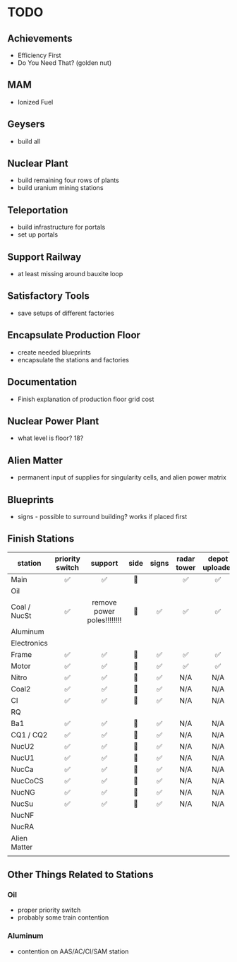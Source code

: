 # TODO

##  Achievements
- Efficiency First
- Do You Need That? (golden nut)

## MAM
- Ionized Fuel

## Geysers
- build all

## Nuclear Plant
- build remaining four rows of plants
- build uranium mining stations

## Teleportation
- build infrastructure for portals
- set up portals

## Support Railway
- at least missing around bauxite loop

## Satisfactory Tools
- save setups of different factories

## Encapsulate Production Floor
- create needed blueprints
- encapsulate the stations and factories

## Documentation
- Finish explanation of production floor grid cost

## Nuclear Power Plant
- what level is floor? 18?

## Alien Matter
- permanent input of supplies for singularity cells, and alien power matrix

## Blueprints
- signs - possible to surround building? works if placed first

## Finish Stations
| station      |  priority switch   |          support           |         side          |       signs        |    radar tower     |   depot uploader   |
|--------------|:------------------:|:--------------------------:|:---------------------:|:------------------:|:------------------:|:------------------:|
| Main         | :white_check_mark: |     :white_check_mark:     | :white_square_button: |                    | :white_check_mark: | :white_check_mark: |
| Oil          |                    |                            |                       |                    |                    |                    |
| Coal / NucSt | :white_check_mark: | remove power poles!!!!!!!! | :white_square_button: | :white_check_mark: | :white_check_mark: | :white_check_mark: |
| Aluminum     |                    |                            |                       |                    |                    |                    |
| Electronics  |                    |                            |                       |                    |                    |                    |
| Frame        | :white_check_mark: |     :white_check_mark:     | :white_square_button: | :white_check_mark: | :white_check_mark: | :white_check_mark: |
| Motor        | :white_check_mark: |     :white_check_mark:     | :white_square_button: | :white_check_mark: | :white_check_mark: | :white_check_mark: |
| Nitro        | :white_check_mark: |     :white_check_mark:     | :white_square_button: | :white_check_mark: |        N/A         |        N/A         |
| Coal2        | :white_check_mark: |     :white_check_mark:     | :white_square_button: | :white_check_mark: |        N/A         |        N/A         |
| CI           | :white_check_mark: |     :white_check_mark:     | :white_square_button: | :white_check_mark: |        N/A         |        N/A         |
| RQ           |                    |                            |                       |                    |                    |                    |
| Ba1          | :white_check_mark: |     :white_check_mark:     | :white_square_button: | :white_check_mark: |        N/A         |        N/A         |
| CQ1 / CQ2    | :white_check_mark: |     :white_check_mark:     | :white_square_button: | :white_check_mark: |        N/A         |        N/A         |
| NucU2        | :white_check_mark: |     :white_check_mark:     | :white_square_button: | :white_check_mark: |        N/A         |        N/A         |
| NucU1        | :white_check_mark: |     :white_check_mark:     | :white_square_button: | :white_check_mark: |        N/A         |        N/A         |
| NucCa        | :white_check_mark: |     :white_check_mark:     | :white_square_button: | :white_check_mark: |        N/A         |        N/A         |
| NucCoCS      | :white_check_mark: |     :white_check_mark:     | :white_square_button: | :white_check_mark: |        N/A         |        N/A         |
| NucNG        | :white_check_mark: |     :white_check_mark:     | :white_square_button: | :white_check_mark: |        N/A         |        N/A         |
| NucSu        | :white_check_mark: |     :white_check_mark:     | :white_square_button: | :white_check_mark: |        N/A         |        N/A         |
| NucNF        |                    |                            |                       |                    |                    |                    |
| NucRA        |                    |                            |                       |                    |                    |                    |
| Alien Matter |                    |                            |                       |                    |                    |                    |
|              |                    |                            |                       |                    |                    |                    |

## Other Things Related to Stations

### Oil
- proper priority switch
- probably some train contention

### Aluminum
- contention on AAS/AC/CI/SAM station
